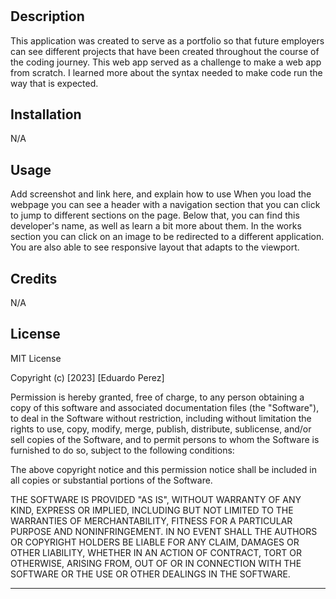 # <Portfolio>
## Description
This application was created to serve as a portfolio so that future employers can see different projects that have been created throughout the course of the coding journey. This web app served as a challenge to make a web app from scratch. I learned more about the syntax needed to make code run the way that is expected.
## Installation
N/A
## Usage
Add screenshot and link here, and explain how to use
When you load the webpage you can see a header with a navigation section that you can click to jump to different sections on the page. Below that, you can find this developer's name, as well as learn a bit more about them. In the works section you can click on an image to be redirected to a different application. You are also able to see responsive layout that adapts to the viewport.
## Credits
N/A
## License
MIT License

Copyright (c) [2023] [Eduardo Perez]

Permission is hereby granted, free of charge, to any person obtaining a copy
of this software and associated documentation files (the "Software"), to deal
in the Software without restriction, including without limitation the rights
to use, copy, modify, merge, publish, distribute, sublicense, and/or sell
copies of the Software, and to permit persons to whom the Software is
furnished to do so, subject to the following conditions:

The above copyright notice and this permission notice shall be included in all
copies or substantial portions of the Software.

THE SOFTWARE IS PROVIDED "AS IS", WITHOUT WARRANTY OF ANY KIND, EXPRESS OR
IMPLIED, INCLUDING BUT NOT LIMITED TO THE WARRANTIES OF MERCHANTABILITY,
FITNESS FOR A PARTICULAR PURPOSE AND NONINFRINGEMENT. IN NO EVENT SHALL THE
AUTHORS OR COPYRIGHT HOLDERS BE LIABLE FOR ANY CLAIM, DAMAGES OR OTHER
LIABILITY, WHETHER IN AN ACTION OF CONTRACT, TORT OR OTHERWISE, ARISING FROM,
OUT OF OR IN CONNECTION WITH THE SOFTWARE OR THE USE OR OTHER DEALINGS IN THE
SOFTWARE.

---